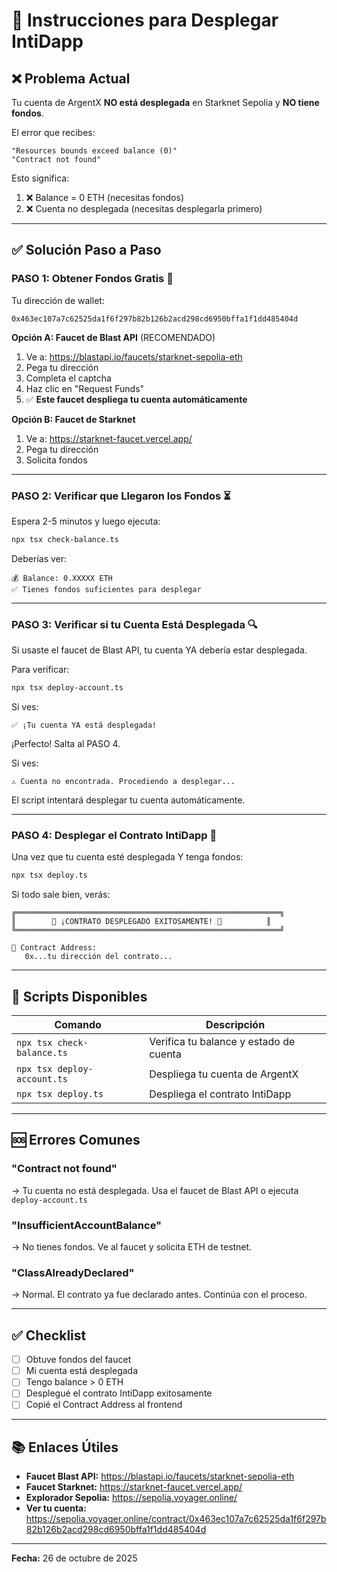 # 🚀 Instrucciones para Desplegar IntiDapp

## ❌ Problema Actual

Tu cuenta de ArgentX **NO está desplegada** en Starknet Sepolia y **NO tiene fondos**.

El error que recibes:
```
"Resources bounds exceed balance (0)"
"Contract not found"
```

Esto significa:
1. ❌ Balance = 0 ETH (necesitas fondos)
2. ❌ Cuenta no desplegada (necesitas desplegarla primero)

---

## ✅ Solución Paso a Paso

### PASO 1: Obtener Fondos Gratis 🎁

Tu dirección de wallet:
```
0x463ec107a7c62525da1f6f297b82b126b2acd298cd6950bffa1f1dd485404d
```

**Opción A: Faucet de Blast API** (RECOMENDADO)
1. Ve a: https://blastapi.io/faucets/starknet-sepolia-eth
2. Pega tu dirección
3. Completa el captcha
4. Haz clic en "Request Funds"
5. ✅ **Este faucet despliega tu cuenta automáticamente**

**Opción B: Faucet de Starknet**
1. Ve a: https://starknet-faucet.vercel.app/
2. Pega tu dirección
3. Solicita fondos

---

### PASO 2: Verificar que Llegaron los Fondos ⏳

Espera 2-5 minutos y luego ejecuta:
```bash
npx tsx check-balance.ts
```

Deberías ver:
```
💰 Balance: 0.XXXXX ETH
✅ Tienes fondos suficientes para desplegar
```

---

### PASO 3: Verificar si tu Cuenta Está Desplegada 🔍

Si usaste el faucet de Blast API, tu cuenta YA debería estar desplegada.

Para verificar:
```bash
npx tsx deploy-account.ts
```

Si ves:
```
✅ ¡Tu cuenta YA está desplegada!
```

¡Perfecto! Salta al PASO 4.

Si ves:
```
⚠️ Cuenta no encontrada. Procediendo a desplegar...
```

El script intentará desplegar tu cuenta automáticamente.

---

### PASO 4: Desplegar el Contrato IntiDapp 🎯

Una vez que tu cuenta esté desplegada Y tenga fondos:

```bash
npx tsx deploy.ts
```

Si todo sale bien, verás:
```
╔═══════════════════════════════════════════════════════════╗
║        🎉 ¡CONTRATO DESPLEGADO EXITOSAMENTE! 🎉          ║
╚═══════════════════════════════════════════════════════════╝

📍 Contract Address:
   0x...tu dirección del contrato...
```

---

## 🔧 Scripts Disponibles

| Comando | Descripción |
|---------|-------------|
| `npx tsx check-balance.ts` | Verifica tu balance y estado de cuenta |
| `npx tsx deploy-account.ts` | Despliega tu cuenta de ArgentX |
| `npx tsx deploy.ts` | Despliega el contrato IntiDapp |

---

## 🆘 Errores Comunes

### "Contract not found"
→ Tu cuenta no está desplegada. Usa el faucet de Blast API o ejecuta `deploy-account.ts`

### "InsufficientAccountBalance"
→ No tienes fondos. Ve al faucet y solicita ETH de testnet.

### "ClassAlreadyDeclared"
→ Normal. El contrato ya fue declarado antes. Continúa con el proceso.

---

## ✅ Checklist

- [ ] Obtuve fondos del faucet
- [ ] Mi cuenta está desplegada
- [ ] Tengo balance > 0 ETH
- [ ] Desplegué el contrato IntiDapp exitosamente
- [ ] Copié el Contract Address al frontend

---

## 📚 Enlaces Útiles

- **Faucet Blast API:** https://blastapi.io/faucets/starknet-sepolia-eth
- **Faucet Starknet:** https://starknet-faucet.vercel.app/
- **Explorador Sepolia:** https://sepolia.voyager.online/
- **Ver tu cuenta:** https://sepolia.voyager.online/contract/0x463ec107a7c62525da1f6f297b82b126b2acd298cd6950bffa1f1dd485404d

---

**Fecha:** 26 de octubre de 2025
